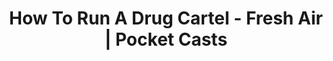 ---
categories: ['tweet', 'articles', 'all_articles']
provider_display: "pca.st"
provider_name: "pca.st"
favicon_url: "http://pca.st/assets/favicon-196-764eabc609dde7fb5e746b11ba934c5e3f21115e2fad01477f038b21d66b023b.png"
title: "How To Run A Drug Cartel - Fresh Air | Pocket Casts"
published: "2016-02-19"
source: http://pca.st/SVzL
thumbnail: http://discover.pocketcasts.com/discover/images/400/a82455d0-0cc6-012e-fb69-00163e1b201c.jpg
---